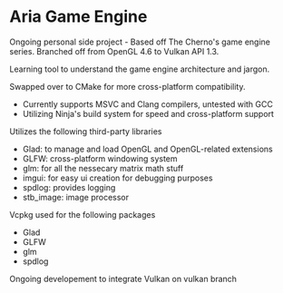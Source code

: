 # Aria Game Engine


Ongoing personal side project - Based off The Cherno's game engine series.  Branched off from OpenGL 4.6 to Vulkan API 1.3.

Learning tool to understand the game engine architecture and jargon.

Swapped over to CMake for more cross-platform compatibility.
 - Currently supports MSVC and Clang compilers, untested with GCC
 - Utilizing Ninja's build system for speed and cross-platform support

Utilizes the following third-party libraries
- Glad: to manage and load OpenGL and OpenGL-related extensions
- GLFW: cross-platform windowing system
- glm: for all the nessecary matrix math stuff
- imgui: for easy ui creation for debugging purposes
- spdlog: provides logging
- stb_image: image processor

Vcpkg used for the following packages
- Glad
- GLFW
- glm
- spdlog

Ongoing developement to integrate Vulkan on vulkan branch

